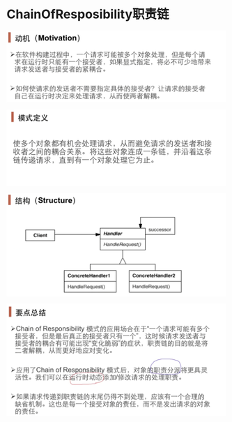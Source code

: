 # ChainOfResposibility职责链

![](image/image.png)

![](image/image_1.png)

![](image/image_2.png)

![](image/image_3.png)


